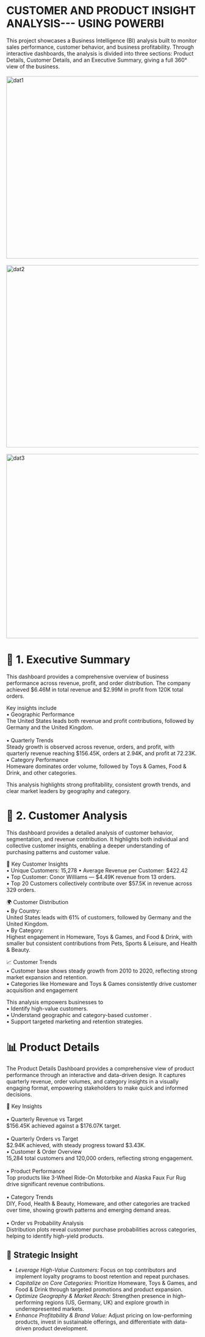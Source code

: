 # CUSTOMER AND PRODUCT INSIGHT ANALYSIS--- USING POWERBI
This project showcases a Business Intelligence (BI) analysis built to monitor sales performance, customer behavior, and business profitability. Through interactive dashboards, the analysis is divided into three sections: Product Details, Customer Details, and an Executive Summary, giving a full 360° view of the business.<br>
<br>
<img width="858" height="478" alt="dat1" src="https://github.com/user-attachments/assets/468c0de3-8586-4f49-a2d4-05511cc8dfc9" /> <br>
<br>
<img width="833" height="478" alt="dat2" src="https://github.com/user-attachments/assets/070068d9-2e6f-4883-a364-f5ae79dda30e" /> <br>
<br>
<img width="829" height="483" alt="dat3" src="https://github.com/user-attachments/assets/078f4c61-7971-4c90-a2fe-ae8134f1135b" /> <br>

# 📌 1. Executive Summary

This dashboard provides a comprehensive overview of business performance across revenue, profit, and order distribution. The company achieved $6.46M in total revenue and $2.99M in profit from 120K total orders.

Key insights include <br>
	•	Geographic Performance<br> 
 The United States leads both revenue and profit contributions, followed by Germany and the United Kingdom. <br>                                                                                         
	•	Quarterly Trends <br>
 Steady growth is observed across revenue, orders, and profit, with quarterly revenue reaching $156.45K, orders at 2.94K, and profit at 72.23K. <br>
	•	Category Performance <br>
 Homeware dominates order volume, followed by Toys & Games, Food & Drink, and other categories. <br>

 This analysis highlights strong profitability, consistent growth trends, and clear market leaders by geography and category.<br>

 # 👥 2. Customer Analysis <br>
 This dashboard provides a detailed analysis of customer behavior, segmentation, and revenue contribution. It highlights both individual and collective customer insights, enabling a deeper understanding of purchasing patterns and customer value.<br>

📌 Key Customer Insights <br>
	•	Unique Customers: 15,278
	•	Average Revenue per Customer: $422.42 <br>
	•	Top Customer: Conor Williams — $4.49K revenue from 13 orders. <br>
	•	Top 20 Customers collectively contribute over $57.5K in revenue across 329 orders.<br>

🌍 Customer Distribution <br>
	•	By Country: <br>
	United States leads with 61% of customers, followed by Germany and the United Kingdom.<br>
	•	By Category:<br>
	Highest engagement in Homeware, Toys & Games, and Food & Drink, with smaller but consistent contributions from Pets, Sports & Leisure, and Health & Beauty. <br>

📈 Customer Trends <br>
	•	Customer base shows steady growth from 2010 to 2020, reflecting strong market expansion and retention. <br>
	•	Categories like Homeware and Toys & Games consistently drive customer acquisition and engagement <br>
 
 This analysis empowers businesses to <br>
	•	Identify high-value customers. <br>
	•	Understand geographic and category-based customer . <br>
	•	Support targeted marketing and retention strategies. <br>

# 📊 Product Details  <br>

The Product Details Dashboard provides a comprehensive view of product performance through an interactive and data-driven design. It captures quarterly revenue, order volumes, and category insights in a visually engaging format, empowering stakeholders to make quick and informed decisions. <br>


🔑 Key Insights <br>           
	•	Quarterly Revenue vs Target <br> 
 $156.45K achieved against a $176.07K target. <br>
  <br>
	•	Quarterly Orders vs Target <br>
 $2.94K achieved, with steady progress toward $3.43K.
  <br>
	•	Customer & Order Overview <br>
 15,284 total customers and 120,000 orders, reflecting strong engagement. <br>
  <br>
	•	Product Performance <br>
 Top products like 3-Wheel Ride-On Motorbike and Alaska Faux Fur Rug drive significant revenue contributions. <br>
  <br>
	•	Category Trends<br>
 DIY, Food, Health & Beauty, Homeware, and other categories are tracked over time, showing growth patterns and emerging demand areas. <br>
  <br>
	•	Order vs Probability Analysis <br>
 Distribution plots reveal customer purchase probabilities across categories, helping to identify high-yield products. <br>


 ## 🚀 Strategic Insight 

- *Leverage High-Value Customers:* Focus on top contributors and implement loyalty programs to boost retention and repeat purchases.  
- *Capitalize on Core Categories:* Prioritize Homeware, Toys & Games, and Food & Drink through targeted promotions and product expansion.  
- *Optimize Geography & Market Reach:* Strengthen presence in high-performing regions (US, Germany, UK) and explore growth in underrepresented markets.  
- *Enhance Profitability & Brand Value:* Adjust pricing on low-performing products, invest in sustainable offerings, and differentiate with data-driven product development.
